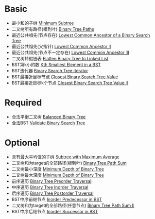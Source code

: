 # Basic
- 最小和的子树 [Minimum Subtree](https://www.lintcode.com/problem/596/)   
- 二叉树所有路径(根到叶) [Binary Tree Paths](https://www.lintcode.com/problem/480/)   
- 最近公共祖先(节点存在) [Lowest Common Ancestor of a Binary Search Tree](https://www.lintcode.com/problem/88/)   
- 最近公共祖先(父指针) [Lowest Common Ancestor II](https://www.lintcode.com/problem/474/)   
- 最近公共祖先(节点不一定存在) [Lowest Common Ancestor III](https://www.lintcode.com/problem/578/)   
- 二叉树转假链表 [Flatten Binary Tree to Linked List](https://www.lintcode.com/problem/453/)   
- BST第k小的数 [Kth Smallest Element in a BST](https://www.lintcode.com/problem/902/)   
- BST迭代器 [Binary Search Tree Iterator](https://www.lintcode.com/problem/86/)   
- BST最接近目标节点 [Closest Binary Search Tree Value](https://www.lintcode.com/problem/900/)   
- BST最接近目标k个节点 [Closest Binary Search Tree Value II](https://www.lintcode.com/problem/901/)   

# Required
- 合法平衡二叉树 [Balanced Binary Tree](https://www.lintcode.com/problem/93/)   
- 合法BST [Validate Binary Search Tree](https://www.lintcode.com/problem/95/)   

# Optional
- 具有最大平均值的子树 [Subtree with Maximum Average](https://www.lintcode.com/problem/597/)   
- 二叉树和为target的全部路径(根到叶) [Binary Tree Path Sum](https://www.lintcode.com/problem/376/)   
- 二叉树最小深度 [Minimum Depth of Binary Tree](https://www.lintcode.com/problem/155/)   
- 二叉树最大深度 [Minimum Depth of Binary Tree](https://www.lintcode.com/problem/155/)   
- 前序遍历 [Binary Tree Preorder Traversal](https://www.lintcode.com/problem/66/)   
- 中序遍历 [Binary Tree Inorder Traversal](https://www.lintcode.com/problem/67/)   
- 后序遍历 [Binary Tree Postorder Traversal](https://www.lintcode.com/problem/68/)   
- BST中序前继节点 [Inorder Predecessor in BST](https://www.lintcode.com/problem/915/)   
- 二叉树和为target的全部路径(任意节点) [Binary Tree Path Sum II](https://www.lintcode.com/problem/246/)   
- BST中序后继节点 [Inorder Successor in BST](https://www.lintcode.com/problem/448/)   